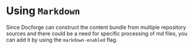 # Using `Markdown`
Since Docforge can construct the content bundle from multiple repository sources and there could be a need for specific processing of md files, you can add it by using the `markdown-enabled` flag.